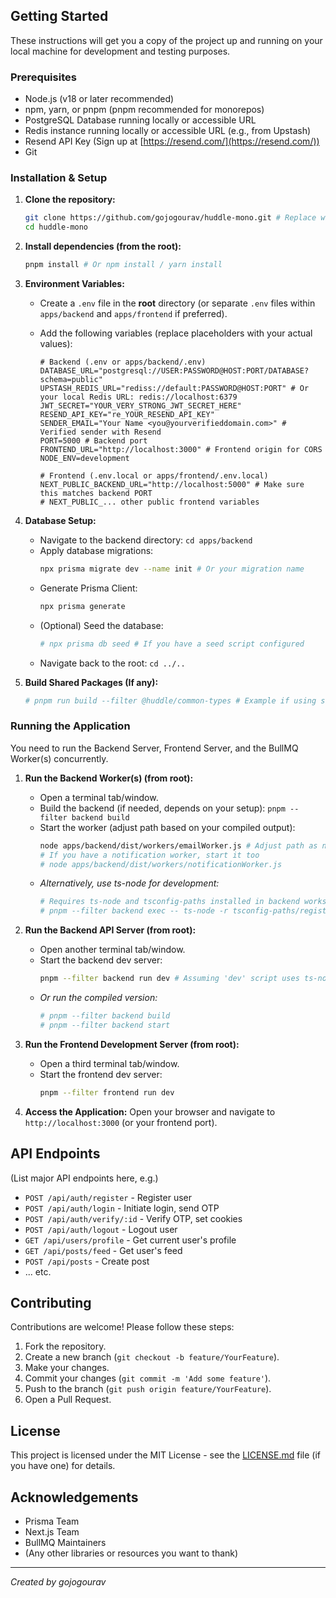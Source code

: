 ## Getting Started

These instructions will get you a copy of the project up and running on your local machine for development and testing purposes.

### Prerequisites

*   Node.js (v18 or later recommended)
*   npm, yarn, or pnpm (pnpm recommended for monorepos)
*   PostgreSQL Database running locally or accessible URL
*   Redis instance running locally or accessible URL (e.g., from Upstash)
*   Resend API Key (Sign up at [https://resend.com/](https://resend.com/))
*   Git

### Installation & Setup

1.  **Clone the repository:**
    ```bash
    git clone https://github.com/gojogourav/huddle-mono.git # Replace with your repo URL
    cd huddle-mono
    ```

2.  **Install dependencies (from the root):**
    ```bash
    pnpm install # Or npm install / yarn install
    ```

3.  **Environment Variables:**
    *   Create a `.env` file in the **root** directory (or separate `.env` files within `apps/backend` and `apps/frontend` if preferred).
    *   Add the following variables (replace placeholders with your actual values):

        ```dotenv
        # Backend (.env or apps/backend/.env)
        DATABASE_URL="postgresql://USER:PASSWORD@HOST:PORT/DATABASE?schema=public"
        UPSTASH_REDIS_URL="rediss://default:PASSWORD@HOST:PORT" # Or your local Redis URL: redis://localhost:6379
        JWT_SECRET="YOUR_VERY_STRONG_JWT_SECRET_HERE"
        RESEND_API_KEY="re_YOUR_RESEND_API_KEY"
        SENDER_EMAIL="Your Name <you@yourverifieddomain.com>" # Verified sender with Resend
        PORT=5000 # Backend port
        FRONTEND_URL="http://localhost:3000" # Frontend origin for CORS
        NODE_ENV=development

        # Frontend (.env.local or apps/frontend/.env.local)
        NEXT_PUBLIC_BACKEND_URL="http://localhost:5000" # Make sure this matches backend PORT
        # NEXT_PUBLIC_... other public frontend variables
        ```

4.  **Database Setup:**
    *   Navigate to the backend directory: `cd apps/backend`
    *   Apply database migrations:
        ```bash
        npx prisma migrate dev --name init # Or your migration name
        ```
    *   Generate Prisma Client:
        ```bash
        npx prisma generate
        ```
    *   (Optional) Seed the database:
        ```bash
        # npx prisma db seed # If you have a seed script configured
        ```
    *   Navigate back to the root: `cd ../..`

5.  **Build Shared Packages (If any):**
    ```bash
    # pnpm run build --filter @huddle/common-types # Example if using shared packages
    ```

### Running the Application

You need to run the Backend Server, Frontend Server, and the BullMQ Worker(s) concurrently.

1.  **Run the Backend Worker(s) (from root):**
    *   Open a terminal tab/window.
    *   Build the backend (if needed, depends on your setup): `pnpm --filter backend build`
    *   Start the worker (adjust path based on your compiled output):
        ```bash
        node apps/backend/dist/workers/emailWorker.js # Adjust path as needed
        # If you have a notification worker, start it too
        # node apps/backend/dist/workers/notificationWorker.js
        ```
    *   *Alternatively, use ts-node for development:*
        ```bash
        # Requires ts-node and tsconfig-paths installed in backend workspace
        # pnpm --filter backend exec -- ts-node -r tsconfig-paths/register src/workers/emailWorker.ts
        ```

2.  **Run the Backend API Server (from root):**
    *   Open another terminal tab/window.
    *   Start the backend dev server:
        ```bash
        pnpm --filter backend run dev # Assuming 'dev' script uses ts-node-dev
        ```
    *   *Or run the compiled version:*
        ```bash
        # pnpm --filter backend build
        # pnpm --filter backend start
        ```

3.  **Run the Frontend Development Server (from root):**
    *   Open a third terminal tab/window.
    *   Start the frontend dev server:
        ```bash
        pnpm --filter frontend run dev
        ```

4.  **Access the Application:** Open your browser and navigate to `http://localhost:3000` (or your frontend port).

## API Endpoints

(List major API endpoints here, e.g.)

*   `POST /api/auth/register` - Register user
*   `POST /api/auth/login` - Initiate login, send OTP
*   `POST /api/auth/verify/:id` - Verify OTP, set cookies
*   `POST /api/auth/logout` - Logout user
*   `GET /api/users/profile` - Get current user's profile
*   `GET /api/posts/feed` - Get user's feed
*   `POST /api/posts` - Create post
*   ... etc.

## Contributing

Contributions are welcome! Please follow these steps:

1.  Fork the repository.
2.  Create a new branch (`git checkout -b feature/YourFeature`).
3.  Make your changes.
4.  Commit your changes (`git commit -m 'Add some feature'`).
5.  Push to the branch (`git push origin feature/YourFeature`).
6.  Open a Pull Request.

## License

This project is licensed under the MIT License - see the [LICENSE.md](LICENSE.md) file (if you have one) for details.

## Acknowledgements

*   Prisma Team
*   Next.js Team
*   BullMQ Maintainers
*   (Any other libraries or resources you want to thank)

---
_Created by gojogourav_
